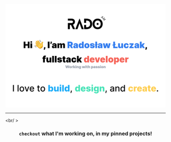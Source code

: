 ![Hi, I'am Radosław Łuczak, fulstack developer working with passion](/assets/profile-banner.png)

---
<br/ >

<div align="center">

### `checkout` what I'm working on, in my pinned projects!

</div>
